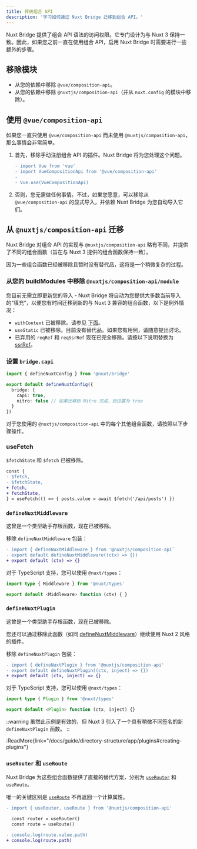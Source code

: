 ```yaml
---
title: 传统组合 API
description: '学习如何通过 Nuxt Bridge 迁移到组合 API。'
---
```


Nuxt Bridge 提供了组合 API 语法的访问权限。它专门设计为与 Nuxt 3 保持一致。因此，如果您之前一直在使用组合 API，启用 Nuxt Bridge 时需要进行一些额外的步骤。

## 移除模块

- 从您的依赖中移除 `@vue/composition-api`。
- 从您的依赖中移除 `@nuxtjs/composition-api`（并从 `nuxt.config` 的模块中移除）。

## 使用 `@vue/composition-api`

如果您一直只使用 `@vue/composition-api` 而未使用 `@nuxtjs/composition-api`，那么事情会非常简单。

1. 首先，移除手动注册组合 API 的插件。Nuxt Bridge 将为您处理这个问题。

   ```diff
   - import Vue from 'vue'
   - import VueCompositionApi from '@vue/composition-api'
   -
   - Vue.use(VueCompositionApi)
   ```

2. 否则，您无需做任何事情。不过，如果您愿意，可以移除从 `@vue/composition-api` 的显式导入，并依赖 Nuxt Bridge 为您自动导入它们。

## 从 `@nuxtjs/composition-api` 迁移

Nuxt Bridge 对组合 API 的实现与 `@nuxtjs/composition-api` 略有不同，并提供了不同的组合函数（旨在与 Nuxt 3 提供的组合函数保持一致）。

因为一些组合函数已经被移除且暂时没有替代品，这将是一个稍微复杂的过程。

### 从您的 buildModules 中移除 `@nuxtjs/composition-api/module`

您目前无需立即更新您的导入 - Nuxt Bridge 将自动为您提供大多数当前导入的“填充”，以便您有时间迁移到新的与 Nuxt 3 兼容的组合函数，以下是例外情况：

- `withContext` 已被移除。请参见 [下面](/docs/bridge/nuxt3-compatible-api#usecontext-and-withcontext)。
- `useStatic` 已被移除。目前没有替代品。如果您有用例，请随意提出讨论。
- 已弃用的 `reqRef` 和 `reqSsrRef` 现在已完全移除。请按以下说明替换为 [ssrRef](/docs/bridge/nuxt3-compatible-api#ssrref-and-shallowssrref)。

### 设置 `bridge.capi`

```ts
import { defineNuxtConfig } from '@nuxt/bridge'

export default defineNuxtConfig({
  bridge: {
    capi: true,
    nitro: false // 如果迁移到 Nitro 完成，则设置为 true
  }
})
```

对于您使用的 `@nuxtjs/composition-api` 中的每个其他组合函数，请按照以下步骤操作。

### useFetch

`$fetchState` 和 `$fetch` 已被移除。

```diff
const {
- $fetch,
- $fetchState,
+ fetch,
+ fetchState,
} = useFetch(() => { posts.value = await $fetch('/api/posts') })
```

### `defineNuxtMiddleware`

这曾是一个类型助手存根函数，现在已被移除。

移除 `defineNuxtMiddleware` 包装：

```diff
- import { defineNuxtMiddleware } from '@nuxtjs/composition-api`
- export default defineNuxtMiddleware((ctx) => {})
+ export default (ctx) => {}
```

对于 TypeScript 支持，您可以使用 `@nuxt/types`：

```ts
import type { Middleware } from '@nuxt/types'

export default <Middleware> function (ctx) { }
```

### `defineNuxtPlugin`

这曾是一个类型助手存根函数，现在已被移除。

您还可以通过移除此函数（如同 [defineNuxtMiddleware](#definenuxtmiddleware)）继续使用 Nuxt 2 风格的插件。

移除 `defineNuxtPlugin` 包装：

```diff
- import { defineNuxtPlugin } from '@nuxtjs/composition-api'
- export default defineNuxtPlugin((ctx, inject) => {})
+ export default (ctx, inject) => {}
```

对于 TypeScript 支持，您可以使用 `@nuxt/types`：

```ts
import type { Plugin } from '@nuxt/types'

export default <Plugin> function (ctx, inject) {}
```

::warning
虽然此示例是有效的，但 Nuxt 3 引入了一个具有稍微不同签名的新 `defineNuxtPlugin` 函数。
::

:ReadMore{link="/docs/guide/directory-structure/app/plugins#creating-plugins"}

### `useRouter` 和 `useRoute`

Nuxt Bridge 为这些组合函数提供了直接的替代方案，分别为 [`useRouter`](/docs/api/composables/use-router) 和 `useRoute`。

唯一的关键区别是 [`useRoute`](/docs/api/composables/use-route) 不再返回一个计算属性。

```diff
- import { useRouter, useRoute } from '@nuxtjs/composition-api'

  const router = useRouter()
  const route = useRoute()

- console.log(route.value.path)
+ console.log(route.path)
```